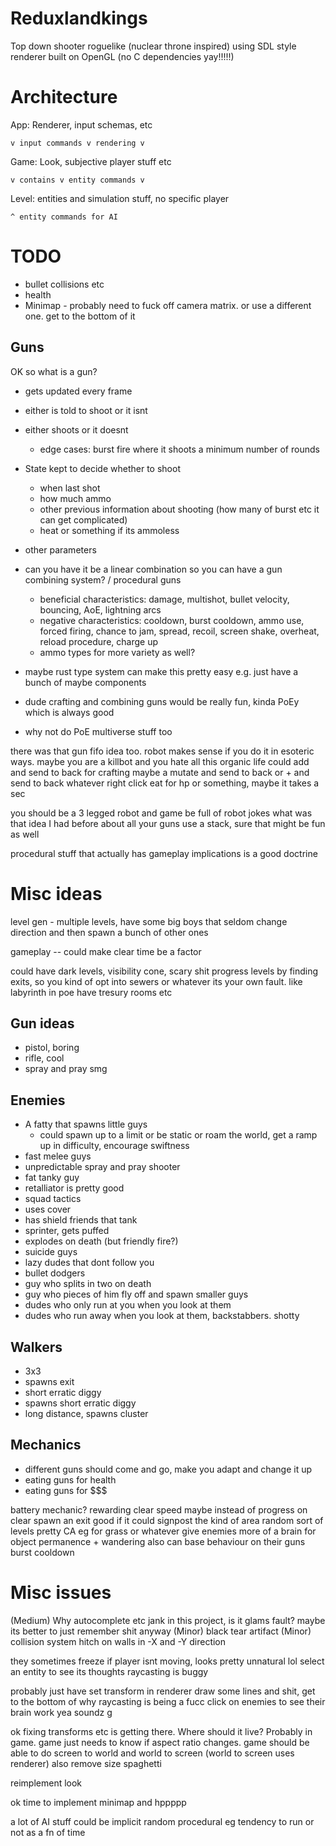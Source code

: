 # Reduxlandkings
Top down shooter roguelike (nuclear throne inspired)
using SDL style renderer built on OpenGL (no C dependencies yay!!!!!)


# Architecture
App: Renderer, input schemas, etc

    v input commands v rendering v

Game: Look, subjective player stuff etc

    v contains v entity commands v

Level: entities and simulation stuff, no specific player
    
    ^ entity commands for AI


# TODO
 - bullet collisions etc
 - health
 - Minimap - probably need to fuck off camera matrix. or use a different one. get to the bottom of it
 
## Guns
OK so what is a gun?
 * gets updated every frame 
 * either is told to shoot or it isnt 
 * either shoots or it doesnt
   * edge cases: burst fire where it shoots a minimum number of rounds

 * State kept to decide whether to shoot
   * when last shot
   * how much ammo
   * other previous information about shooting (how many of burst etc it can get complicated)
   * heat or something if its ammoless

 * other parameters

 * can you have it be a linear combination so you can have a gun combining system? / procedural guns
   * beneficial characteristics: damage, multishot, bullet velocity, bouncing, AoE, lightning arcs
   * negative characteristics: cooldown, burst cooldown, ammo use, forced firing, chance to jam, spread, recoil, screen shake, overheat, reload procedure, charge up
   * ammo types for more variety as well?

 * maybe rust type system can make this pretty easy e.g. just have a bunch of maybe components
 
 * dude crafting and combining guns would be really fun, kinda PoEy which is always good
 * why not do PoE multiverse stuff too

 there was that gun fifo idea too. robot makes sense if you do it in esoteric ways. maybe you are a killbot and you hate all this organic life
 could add and send to back for crafting
 maybe a mutate and send to back or + and send to back whatever
 right click eat for hp or something, maybe it takes a sec

you should be a 3 legged robot and game be full of robot jokes
what was that idea I had before about all your guns use a stack, sure that might be fun as well

procedural stuff that actually has gameplay implications is a good doctrine



# Misc ideas

level gen - multiple levels, have some big boys that seldom change direction and then spawn a bunch of other ones

gameplay -- could make clear time be a factor

could have dark levels, visibility cone, scary shit
progress levels by finding exits, so you kind of opt into sewers or whatever its your own fault. like labyrinth in poe
have tresury rooms etc

## Gun ideas
 - pistol, boring
 - rifle, cool
 - spray and pray smg



## Enemies
 - A fatty that spawns little guys
    - could spawn up to a limit or be static or roam the world, get a ramp up in difficulty, encourage swiftness
 - fast melee guys
 - unpredictable spray and pray shooter
 - fat tanky guy
 - retalliator is pretty good
 - squad tactics
 - uses cover
 - has shield friends that tank
 - sprinter, gets puffed
 - explodes on death (but friendly fire?)
 - suicide guys
 - lazy dudes that dont follow you
 - bullet dodgers
 - guy who splits in two on death
 - guy who pieces of him fly off and spawn smaller guys
 - dudes who only run at you when you look at them
 - dudes who run away when you look at them, backstabbers. shotty

## Walkers
 - 3x3
 - spawns exit
 - short erratic diggy
 - spawns short erratic diggy
 - long distance, spawns cluster


## Mechanics
 - different guns should come and go, make you adapt and change it up
 - eating guns for health
 - eating guns for $$$

 battery mechanic? rewarding clear speed
 maybe instead of progress on clear spawn an exit
 good if it could signpost the kind of area
 random sort of levels
 pretty CA eg for grass or whatever
 give enemies more of a brain for object permanence + wandering
 also can base behaviour on their guns burst cooldown

# Misc issues
(Medium) Why autocomplete etc jank in this project, is it glams fault? maybe its better to just remember shit anyway
(Minor) black tear artifact
(Minor) collision system hitch on walls in -X and -Y direction

they sometimes freeze if player isnt moving, looks pretty unnatural lol
  select an entity to see its thoughts
  raycasting is buggy


  probably just have set transform in renderer
  draw some lines and shit, get to the bottom of why raycasting is being a fucc
  click on enemies to see their brain work
  yea soundz g



ok fixing transforms etc is getting there. Where should it live? Probably in game.
game just needs to know if aspect ratio changes.
game should be able to do screen to world and world to screen (world to screen uses renderer)
also remove size spaghetti

reimplement look



ok time to implement minimap and hppppp

a lot of AI stuff could be implicit random procedural eg tendency to run or not as a fn of time
